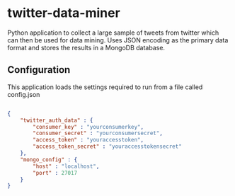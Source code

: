 twitter-data-miner
==================

Python application to collect a large sample of tweets from twitter which can then be used for data mining. Uses JSON encoding as the primary data format and stores the results in a MongoDB database.

Configuration
--------------

This application loads the settings required to run from a file called config.json

```json

{
	"twitter_auth_data" : {
		"consumer_key" : "yourconsumerkey",
		"consumer_secret" : "yourconsumersecret",
		"access_token" : "youraccesstoken",
		"access_token_secret" : "youraccesstokensecret"
	},
	"mongo_config" : {
		"host" : "localhost",
		"port" : 27017
	}
}

```